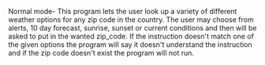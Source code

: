 Normal mode- This program lets the user look up a variety of different weather options
for any zip code in the country. The user may choose from alerts, 10 day forecast,
sunrise, sunset or current conditions and then will be asked to put in the wanted zip_code.
If the instruction doesn't match one of the given options the program will say it
doesn't understand the instruction and if the zip code doesn't exist the program will
not run.
